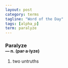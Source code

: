 ```yaml
---
layout: post
category: terms
tagline: "Word of the Day"
tags: [alpha_p]
term: paralyze
---
```


<h3>Paralyze<br/> <small>&mdash; n. (par<span>&middot;</span>a<span>&middot;</span>lyze)</small></h3>
<p><ol>
<li>two untruths</li>
</ol></p>
